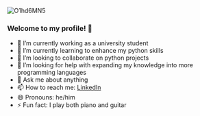 ![O1hd6MN5](https://user-images.githubusercontent.com/107624221/177597082-4e528f0d-4e76-44db-89b5-e0dd24aeabac.gif)
### Welcome to my profile! 👋
- 🔭 I’m currently working as a university student
- 🌱 I’m currently learning to enhance my python skills
- 👯 I’m looking to collaborate on python projects
- 🤔 I’m looking for help with expanding my knowledge into more programming languages
- 💬 Ask me about anything
- 📫 How to reach me: [LinkedIn](https://www.linkedin.com/in/charles-hydes/)  
- 😄 Pronouns: he/him
- ⚡ Fun fact: I play both piano and guitar
